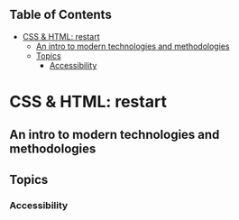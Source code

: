 <!-- START doctoc generated TOC please keep comment here to allow auto update -->
<!-- DON'T EDIT THIS SECTION, INSTEAD RE-RUN doctoc TO UPDATE -->
## Table of Contents

- [CSS & HTML: restart](#css--html-restart)
  - [An intro to modern technologies and methodologies](#an-intro-to-modern-technologies-and-methodologies)
  - [Topics](#topics)
    - [Accessibility](#accessibility)

<!-- END doctoc generated TOC please keep comment here to allow auto update -->

# CSS & HTML: restart

## An intro to modern technologies and methodologies

## Topics

### Accessibility

